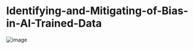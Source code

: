 ﻿# Identifying-and-Mitigating-of-Bias-in-AI-Trained-Data
![image](https://github.com/user-attachments/assets/538150a9-a7c7-4dd7-b998-a6ac0583fa4a)

